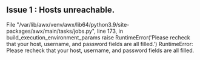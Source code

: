 ## Issue 1 : Hosts unreachable.

 File "/var/lib/awx/venv/awx/lib64/python3.9/site-packages/awx/main/tasks/jobs.py", line 173, in build_execution_environment_params
    raise RuntimeError('Please recheck that your host, username, and password fields are all filled.')
RuntimeError: Please recheck that your host, username, and password fields are all filled.

